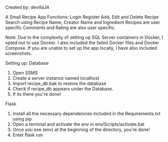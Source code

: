 Created by: devillaJA

A Small Recipe App
Functions:
Login
Register
Add, Edit and Delete Recipe
Search using Recipe Name, Creator Name and Ingredient
Recipes are user specific
Comments and Rating are also user specific.


Note: Due to the complexity of setting up SQL Server containers in Docker, I opted not to use Docker. I also included the failed Docker files and Docker Compose. If you are unable to set up the app locally, I have also included screenshots.

Setting up:
Database
1. Open SSMS
2. Create a server instance named localhost
3. Import recipe_db.bak to restore the database
4. Check if recipe_db appears under the Database.
5. If its there you're done!

Flask
1. Install all the necessary dependencies included in the Requirements.txt using pip
2. Open a terminal and activate the env in env/Scripts/activate.bat
3. Once you see (env) at the beginning of the directory, you're done!
4. Enter flask run
